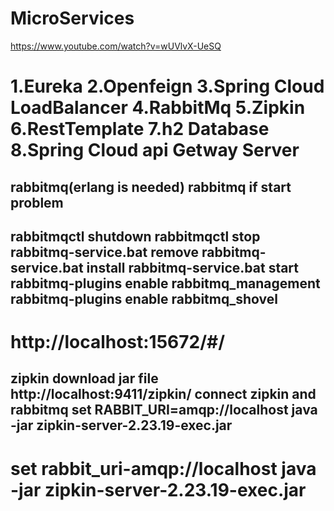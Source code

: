 # MicroServices
https://www.youtube.com/watch?v=wUVlvX-UeSQ

1.Eureka
2.Openfeign
3.Spring Cloud LoadBalancer
4.RabbitMq
5.Zipkin
6.RestTemplate
7.h2 Database
8.Spring Cloud api Getway Server
=========================================
rabbitmq(erlang is needed)
rabbitmq if start problem
--------------------
rabbitmqctl shutdown
rabbitmqctl stop
rabbitmq-service.bat remove
rabbitmq-service.bat install
rabbitmq-service.bat start
rabbitmq-plugins enable rabbitmq_management
rabbitmq-plugins enable rabbitmq_shovel
-------------------------------
http://localhost:15672/#/
======================================
zipkin
download jar file
http://localhost:9411/zipkin/
connect zipkin and rabbitmq
set RABBIT_URI=amqp://localhost
java -jar zipkin-server-2.23.19-exec.jar
-----------------------
set rabbit_uri-amqp://localhost java -jar zipkin-server-2.23.19-exec.jar
===========================
